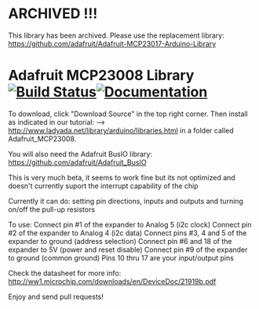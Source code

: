 # ARCHIVED !!!
This library has been archived. Please use the replacement library:
https://github.com/adafruit/Adafruit-MCP23017-Arduino-Library

# Adafruit MCP23008 Library [![Build Status](https://github.com/adafruit/Adafruit-MCP23008-library/workflows/Arduino%20Library%20CI/badge.svg)](https://github.com/adafruit/Adafruit-MCP23008-library/actions)[![Documentation](https://github.com/adafruit/ci-arduino/blob/master/assets/doxygen_badge.svg)](http://adafruit.github.io/Adafruit-MCP23008-library/html/index.html)

To download, click "Download Source" in the top right corner. Then install as indicated in our tutorial:
--> http://www.ladyada.net/library/arduino/libraries.html
in a folder called Adafruit_MCP23008.

You will also need the Adafruit BusIO library: https://github.com/adafruit/Adafruit_BusIO

This is very much beta, it seems to work fine but its not optimized and doesn't currently suport the interrupt capability of the chip

Currently it can do: setting pin directions, inputs and outputs and turning on/off the pull-up resistors

To use:
Connect pin #1 of the expander to Analog 5 (i2c clock)
Connect pin #2 of the expander to Analog 4 (i2c data)
Connect pins #3, 4 and 5 of the expander to ground (address selection)
Connect pin #6 and 18 of the expander to 5V (power and reset disable)
Connect pin #9 of the expander to ground (common ground)
Pins 10 thru 17 are your input/output pins

Check the datasheet for more info: http://ww1.microchip.com/downloads/en/DeviceDoc/21919b.pdf

Enjoy and send pull requests!
